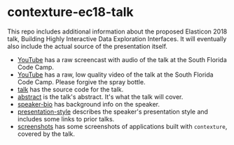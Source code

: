 # contexture-ec18-talk

This repo includes additional information about the proposed Elasticon 2018 talk, Building Highly Interactive Data Exploration Interfaces. It will eventually also include the actual source of the presentation itself.

- [YouTube](https://youtu.be/ZsXVcHWZwWI) has a raw screencast with audio of the talk at the South Florida Code Camp.
- [YouTube](https://youtu.be/H1i0SdKLHWc) has a raw, low quality video of the talk at the South Florida Code Camp. Please forgive the spray bottle.
- [talk](/talk) has the source code for the talk.
- [abstract](/abstract.md) is the talk's abstract. It's what the talk will cover.
- [speaker-bio](/speaker-bio.md) has background info on the speaker.
- [presentation-style](/presentation-style.md) describes the speaker's presentation style and includes some links to prior talks.
- [screenshots](/screenshots/README.md) has some screenshots of applications built with `contexture`, covered by the talk.
